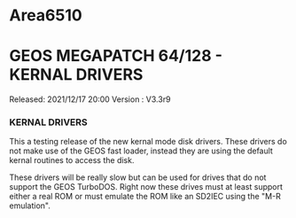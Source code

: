 # Area6510

# GEOS MEGAPATCH 64/128 - KERNAL DRIVERS
Released: 2021/12/17 20:00
Version : V3.3r9

### KERNAL DRIVERS
This a testing release of the new kernal mode
disk drivers. These drivers do not make use of
the GEOS fast loader, instead they are using the
default kernal routines to access the disk.

These drivers will be really slow but can be
used for drives that do not support the GEOS
TurboDOS. Right now these drives must at least
support either a real ROM or must emulate the
ROM like an SD2IEC using the "M-R emulation".
